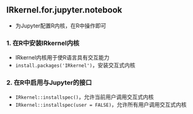 ## IRkernel.for.jupyter.notebook
- 为Jupyter配置R内核，在R中操作即可

### 1. 在R中安装IRkernel内核
- IRkernel内核用于使R语言具有交互能力
- `install.packages('IRkernel')`，安装交互式内核

### 2. 在R中启用与Jupyter的接口
- `IRkernel::installspec()`，允许当前用户调用交互式内核
- `IRkernel::installspec(user = FALSE)`，允许所有用户调用交互式内核
